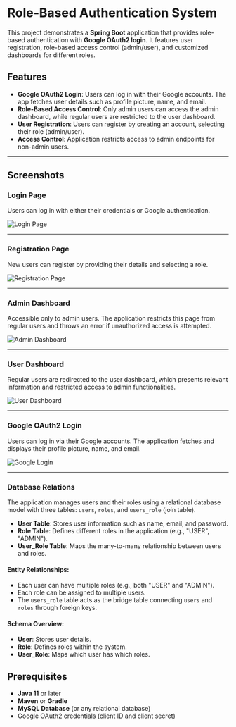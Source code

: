 # Role-Based Authentication System

This project demonstrates a **Spring Boot** application that provides role-based authentication with **Google OAuth2 login**. It features user registration, role-based access control (admin/user), and customized dashboards for different roles.

## Features

- **Google OAuth2 Login**: Users can log in with their Google accounts. The app fetches user details such as profile picture, name, and email.
- **Role-Based Access Control**: Only admin users can access the admin dashboard, while regular users are restricted to the user dashboard.
- **User Registration**: Users can register by creating an account, selecting their role (admin/user).
- **Access Control**: Application restricts access to admin endpoints for non-admin users.

---

## Screenshots

### Login Page
Users can log in with either their credentials or Google authentication.

![Login Page](https://github.com/user-attachments/assets/06e11f32-9eab-44a2-991c-a53a45f86af5)

---

### Registration Page
New users can register by providing their details and selecting a role.

![Registration Page](https://github.com/user-attachments/assets/33346b7d-e9b3-4333-8a6f-ca8c3697acf7)

---

### Admin Dashboard
Accessible only to admin users. The application restricts this page from regular users and throws an error if unauthorized access is attempted.

![Admin Dashboard](https://github.com/user-attachments/assets/5767d814-348a-463f-b8b5-fcf311049e3a)

---

### User Dashboard
Regular users are redirected to the user dashboard, which presents relevant information and restricted access to admin functionalities.

![User Dashboard](https://github.com/user-attachments/assets/7fe96a47-1925-48a0-821b-7f76e4e736f8)

---

### Google OAuth2 Login
Users can log in via their Google accounts. The application fetches and displays their profile picture, name, and email.

![Google Login](https://github.com/user-attachments/assets/a28b3b79-03f9-46fb-bc36-ae9afe2cdb3a)

---

### Database Relations

The application manages users and their roles using a relational database model with three tables: `users`, `roles`, and `users_role` (join table).

- **User Table**: Stores user information such as name, email, and password.
- **Role Table**: Defines different roles in the application (e.g., "USER", "ADMIN").
- **User_Role Table**: Maps the many-to-many relationship between users and roles.

#### Entity Relationships:

- Each user can have multiple roles (e.g., both "USER" and "ADMIN").
- Each role can be assigned to multiple users.
- The `users_role` table acts as the bridge table connecting `users` and `roles` through foreign keys.

#### Schema Overview:

- **User**: Stores user details.
- **Role**: Defines roles within the system.
- **User_Role**: Maps which user has which roles.
  
## Prerequisites

- **Java 11** or later
- **Maven** or **Gradle**
- **MySQL Database** (or any relational database)
- Google OAuth2 credentials (client ID and client secret)



